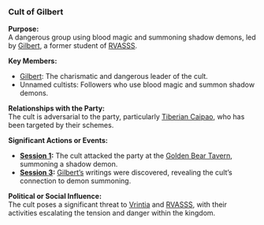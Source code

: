 ### **Cult of Gilbert**  

**Purpose:**  
A dangerous group using blood magic and summoning shadow demons, led by [Gilbert](/characters/gilbert), a former student of [RVASSS](/organizations/rvasss).  

**Key Members:**  
- [Gilbert](/characters/gilbert): The charismatic and dangerous leader of the cult.  
- Unnamed cultists: Followers who use blood magic and summon shadow demons.  

**Relationships with the Party:**  
The cult is adversarial to the party, particularly [Tiberian Caipao](/characters/tiberian-caipao), who has been targeted by their schemes.  

**Significant Actions or Events:**  
- **[Session 1](/session/session-1):** The cult attacked the party at the [Golden Bear Tavern](/locations/golden-bear-tavern), summoning a shadow demon.  
- **[Session 3](/session/session-3):** [Gilbert’s](/characters/gilbert) writings were discovered, revealing the cult’s connection to demon summoning.  

**Political or Social Influence:**  
The cult poses a significant threat to [Vrintia](/locations/vrintia) and [RVASSS](/organizations/rvasss), with their activities escalating the tension and danger within the kingdom.  